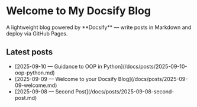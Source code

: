 <div class="cover">
<h1>Welcome to My Docsify Blog</h1>
A lightweight blog powered by **Docsify** — write posts in Markdown and deploy via GitHub Pages.
</div>

## Latest posts
<ul class="post-list">
  <li>[2025-09-10 — Guidance to OOP in Python](/docs/posts/2025-09-10-oop-python.md)</li>
  <li>[2025-09-09 — Welcome to your Docsify Blog](/docs/posts/2025-09-09-welcome.md)</li>
  <li>[2025-09-08 — Second Post](/docs/posts/2025-09-08-second-post.md)</li>
</ul>

